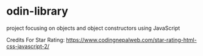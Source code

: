 # odin-library
project focusing on objects and object constructors using JavaScript

Credits For Star Rating: https://www.codingnepalweb.com/star-rating-html-css-javascript-2/